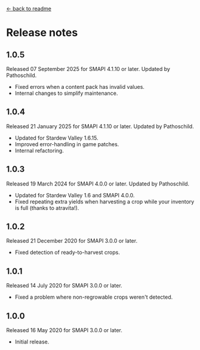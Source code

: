 ﻿[← back to readme](README.md)

# Release notes
## 1.0.5
Released 07 September 2025 for SMAPI 4.1.10 or later. Updated by Pathoschild.

- Fixed errors when a content pack has invalid values.
- Internal changes to simplify maintenance.

## 1.0.4
Released 21 January 2025 for SMAPI 4.1.10 or later. Updated by Pathoschild.

- Updated for Stardew Valley 1.6.15.
- Improved error-handling in game patches.
- Internal refactoring.

## 1.0.3
Released 19 March 2024 for SMAPI 4.0.0 or later. Updated by Pathoschild.

- Updated for Stardew Valley 1.6 and SMAPI 4.0.0.
- Fixed repeating extra yields when harvesting a crop while your inventory is full (thanks to atravita!).

## 1.0.2
Released 21 December 2020 for SMAPI 3.0.0 or later.

- Fixed detection of ready-to-harvest crops.

## 1.0.1
Released 14 July 2020 for SMAPI 3.0.0 or later.

- Fixed a problem where non-regrowable crops weren't detected.

## 1.0.0
Released 16 May 2020 for SMAPI 3.0.0 or later.

- Initial release.
